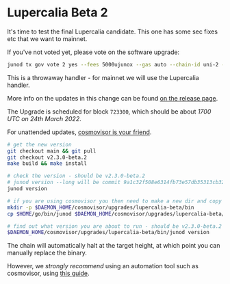 # Lupercalia Beta 2

It's time to test the final Lupercalia candidate. This one has some sec fixes etc that we want to mainnet.

If you've not voted yet, please vote on the software upgrade:

```sh
junod tx gov vote 2 yes --fees 5000ujunox --gas auto --chain-id uni-2 --from <key>
```

This is a throwaway handler - for mainnet we will use the Lupercalia handler.

More info on the updates in this change can be found [on the release page](https://github.com/CosmosContracts/juno/releases/tag/v2.3.0-beta.2).

The Upgrade is scheduled for block `723300`, which should be about _1700 UTC on 24th March 2022_.

For unattended updates, [cosmovisor is your friend](https://docs.junochain.com/validators/setting-up-cosmovisor).

```bash
# get the new version
git checkout main && git pull
git checkout v2.3.0-beta.2
make build && make install

# check the version - should be v2.3.0-beta.2
# junod version --long will be commit 9a1c32f508e6314fb73e57db35313cb329639424
junod version

# if you are using cosmovisor you then need to make a new dir and copy this new binary
mkdir -p $DAEMON_HOME/cosmovisor/upgrades/lupercalia-beta/bin
cp $HOME/go/bin/junod $DAEMON_HOME/cosmovisor/upgrades/lupercalia-beta/bin

# find out what version you are about to run - should be v2.3.0-beta.2
$DAEMON_HOME/cosmovisor/upgrades/lupercalia-beta/bin/junod version
```

The chain will automatically halt at the target height, at which point you can manually replace the binary.

However, we _strongly recommend_ using an automation tool such as cosmovisor, using [this guide](https://docs.junochain.com/validators/setting-up-cosmovisor).
